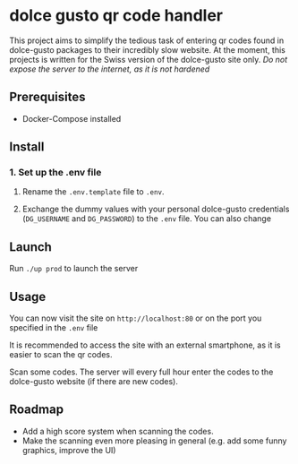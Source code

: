 # dolce gusto qr code handler

This project aims to simplify the tedious task of entering qr codes found in dolce-gusto packages to their incredibly slow website.
At the moment, this projects is written for the Swiss version of the dolce-gusto site only.
_Do not expose the server to the internet, as it is not hardened_

## Prerequisites

- Docker-Compose installed

## Install

### 1. Set up the .env file

1. Rename the `.env.template` file to `.env`.

2. Exchange the dummy values with your personal dolce-gusto credentials (`DG_USERNAME` and `DG_PASSWORD`) to the `.env` file. You can also change

## Launch

Run `./up prod` to launch the server

## Usage

You can now visit the site on `http://localhost:80` or on the port you specified in the `.env` file

It is recommended to access the site with an external smartphone, as it is easier to scan the qr codes.

Scan some codes. The server will every full hour enter the codes to the dolce-gusto website (if there are new codes).

## Roadmap

- Add a high score system when scanning the codes.
- Make the scanning even more pleasing in general (e.g. add some funny graphics, improve the UI)
